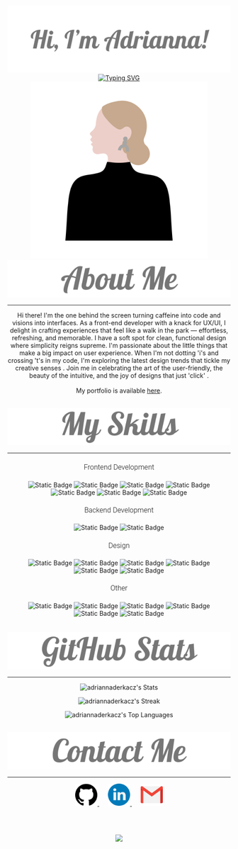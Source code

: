<link rel="preconnect" href="https://fonts.googleapis.com">
<link rel="preconnect" href="https://fonts.gstatic.com" crossorigin>
<link href="https://fonts.googleapis.com/css2?family=Lobster&display=swap" rel="stylesheet">
<link href="https://fonts.googleapis.com/css2?family=Lobster&family=Roboto:ital,wght@0,100;0,300;0,400;0,500;0,700;0,900;1,100;1,300;1,400;1,500;1,700;1,900&display=swap" rel="stylesheet">
<link rel="stylesheet" href="https://kit.fontawesome.com/9f6b8e2cd5.css" crossorigin="anonymous">

<!--<h1 align="center" style="font-family: 'Lobster', sans-serif; font-size: 46px;"><b>Hi , I'm Adrianna!</b></h1>-->

<div align="center">
<img src="./images/adrianna.svg">
</div>
<div align="center">
  <a href="https://git.io/typing-svg">
    <img src="https://readme-typing-svg.herokuapp.com?font=Roboto&weight=100&size=40&duration=3000&pause=200&color=767676&center=true&vCenter=true&random=false&width=435&lines=A+Front-end+Developer;A+UX%2FUI+Designer;A+Creator" alt="Typing SVG" />
  </a>
  <br>
  <img src="./images/profilePic.svg" alt="Profile Picture" style="width: auto; height: 400px;">
</div>
<!--About Me Section-->
<!--<h1 align="center" style="font-family: 'Lobster', sans-serif; font-size: 36px;">About Me</h1>-->
<div align="center">
<img src="./images/aboutme.svg">
</div>
<hr>
<p align="center" font-family: 'Roboto', sans-serif;">Hi there! <i class="fa-light fa-hand-wave" style="color: #767676;"></i> I'm the one behind the screen turning caffeine <i class="fa-regular fa-cup-togo" style="color: #767676;"></i> into code <i class="fa-regular fa-code" style="color: #767676;"></i> and visions into interfaces. As a front-end developer with a knack for UX/UI, I delight in crafting experiences that feel like a walk in the park <i class="fa-light fa-bench-tree" style="color: #767676;"></i> — effortless, refreshing, and memorable. I have a soft spot for clean, functional design where simplicity reigns supreme. I'm passionate about the little things that make a big impact on user experience. When I'm not dotting 'i's and crossing 't's in my code, I'm exploring the latest design trends that tickle my creative senses <i class="fa-light fa-paintbrush-pencil" style="color: #767676;"></i>. Join me in celebrating the art of the user-friendly, the beauty of the intuitive, and the joy of designs that just 'click' <i class="fa-regular fa-stars" style="color: #767676;"></i>.
<br><br>
<i class="fa-light fa-browser" style="color: #767676;"></i> My portfolio is available <a href="https://adriannaderkacz.com/">here</a>.</p>
<br>

<!--Skills Section-->
<!--<h1 align="center" style="font-family: 'Lobster', sans-serif; font-size: 36px;">My Skills</h1>-->
<div align="center">
<img src="./images/myskills.svg">
</div>
<hr>
<div align="center">
  <div>
    <h4 style="font-family: 'Roboto', sans-serif; font-size: 16px; font-weight: 300;">Frontend Development</h4>
    <img alt="Static Badge" src="https://img.shields.io/badge/HTML5-767676?style=for-the-badge&logo=html5"> <!--HTML-->
    <img alt="Static Badge" src="https://img.shields.io/badge/CSS3-767676?style=for-the-badge&logo=css3"> <!--CSS-->
    <img alt="Static Badge" src="https://img.shields.io/badge/JavaScript-767676?style=for-the-badge&logo=javascript"> <!--JS-->
    <img alt="Static Badge" src="https://img.shields.io/badge/Bootstrap-767676?style=for-the-badge&logo=bootstrap"> <!--Bootstrap-->
    <img alt="Static Badge" src="https://img.shields.io/badge/React.js-767676?style=for-the-badge&logo=react"> <!--React-->
    <img alt="Static Badge" src="https://img.shields.io/badge/Grid-767676?style=for-the-badge&logo=grid"> <!--Grid-->
    <img alt="Static Badge" src="https://img.shields.io/badge/Flexbox-767676?style=for-the-badge"> <!--Flexbox-->
  </div>
  <div>
    <h4 style="font-family: 'Roboto', sans-serif; font-size: 16px; font-weight: 300;">Backend Development</h4>
    <img alt="Static Badge" src="https://img.shields.io/badge/Node.js-767676?style=for-the-badge&logo=node.js"> <!--Node-->
    <img alt="Static Badge" src="https://img.shields.io/badge/APIs-767676?style=for-the-badge&logo=api"> <!--APIs-->
  </div>
  <div>
    <h4 style="font-family: 'Roboto', sans-serif; font-size: 16px; font-weight: 300;">Design</h4>
    <img alt="Static Badge" src="https://img.shields.io/badge/Figma-767676?style=for-the-badge&logo=figma&logoColor=black"> <!--Figma-->
    <img alt="Static Badge" src="https://img.shields.io/badge/UX%2FUI%20Design%20Principles-767676?style=for-the-badge"> <!--UX/UI-->
    <img alt="Static Badge" src="https://img.shields.io/badge/Wireframing-767676?style=for-the-badge"> <!--Wireframing-->
    <img alt="Static Badge" src="https://img.shields.io/badge/Prototyping-767676?style=for-the-badge"> <!--Prototyping-->
    <img alt="Static Badge" src="https://img.shields.io/badge/User%20Research-767676?style=for-the-badge"> <!--User research-->
    <img alt="Static Badge" src="https://img.shields.io/badge/Interaction%20Design-767676?style=for-the-badge"> <!--Interaction design-->
  </div>
  <div>
    <h4 style="font-family: 'Roboto', sans-serif; font-size: 16px; font-weight: 300;">Other</h4>
    <img alt="Static Badge" src="https://img.shields.io/badge/Git-767676?style=for-the-badge&logo=git"> <!--Git-->
    <img alt="Static Badge" src="https://img.shields.io/badge/GitHub-767676?style=for-the-badge&logo=github"> <!--GitHub-->
    <img alt="Static Badge" src="https://img.shields.io/badge/GitLab-767676?style=for-the-badge&logo=gitlab"> <!--GitLab-->
    <img alt="Static Badge" src="https://img.shields.io/badge/Markdown-767676?style=for-the-badge&logo=markdown"> <!--Markdown-->
    <img alt="Static Badge" src="https://img.shields.io/badge/Terminal-767676?style=for-the-badge&logo=windowsterminal"> <!--Terminal-->
    <img alt="Static Badge" src="https://img.shields.io/badge/Visual%20Studio%20Code-767676?style=for-the-badge&logo=visualstudiocode"> <!--VSC-->
  </div>
</div>
<br><br>
<!--GitHub Stats-->
<!--<h1 align="center" style="font-family: 'Lobster', sans-serif; font-size: 36px;">GitHub Stats</h1>-->
<div align="center">
<img src="./images/githubstats.svg">
</div>
<hr>
<div align="center">

  ![adriannaderkacz's Stats](https://github-readme-stats.vercel.app/api?username=adriannaderkacz&theme=radical&show_icons=true&hide_border=true&count_private=true)

  ![adriannaderkacz's Streak](https://github-readme-streak-stats.herokuapp.com/?user=adriannaderkacz&theme=radical&hide_border=true)

  ![adriannaderkacz's Top Languages](https://github-readme-stats.vercel.app/api/top-langs/?username=adriannaderkacz&theme=radical&show_icons=true&hide_border=true&layout=compact)
</div>


<br>

<!---Contact Me-->
<!--<h1 align="center" style="font-family: 'Lobster', sans-serif; font-size: 36px;">Contact Me</h1>-->
<div align="center">
<img src="./images/contactme.svg">
</div>
<hr>
<div align="center">
  <a href="https://github.com/adriannaderkacz" target="_blank">
    <img src="./images/github.png" alt="Github Icon" width="50" height="50">
  </a>
  &nbsp;&nbsp;&nbsp;&nbsp;
  <a href="https://www.linkedin.com/in/adrianna-derkacz/" target="_blank">
    <img src="./images/linkedin.png" alt="LinkedIn Icon" width="50" height="50">
  </a>
  &nbsp;&nbsp;&nbsp;&nbsp;
  <a href="mailto:a.derkacz@gmail.com">
    <img src="./images/email.png" alt="Email Icon" width="50" height="50">
  </a>
</div>

<br><br>

<!--Profile views-->
<div align="center">
  <img src="https://komarev.com/ghpvc/?username=adriannaderkacz&color=767676">
</div>

